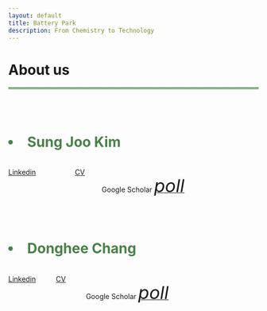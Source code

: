 ```yaml
---
layout: default
title: Battery Park
description: From Chemistry to Technology
---
```


<html>
  <head>
    <title>Google Icons</title>
    <meta name="viewport" content="width=device-width, initial-scale=1">
    <link href="https://fonts.googleapis.com/icon?family=Material+Icons" rel="stylesheet">
  </head>
  <body>
    <h1> About us <i class="arrow right"></i></h1>
    <hr style="background: linear-gradient(#4a8049, #d8f5d0); height: 5px; border: none;">
    <br>
    <br>
    <h1><Li style="color: #4a8049;"><b>Sung Joo Kim</b></Li></h1>
    <br>
    <div class="columns">
      <div class="column" style="width: 100px !important;">
        <a href="https://www.linkedin.com/in/sungjookim/">Linkedin</a>
      </div>
      <div class="column">
        <a href="https://donghee1025.github.io/Battery-Park/masthead/CV-SJK_092024.pdf" target="_blank">CV</a>
      </div>  
      <div class="column">
        <p> Google Scholar
          <a href="https://scholar.google.com/citations?user=a_DrrJ0AAAAJ">
            <i class="material-icons" style="font-size:36px">poll</i>  
          </a>
        </p>
      </div>
      <div class="column"></div>
      <div class="column"></div>
      <div class="column"></div>
      <div class="column"></div>
    </div>
    <br><br>
    <h1><Li style="color: #4a8049;"><b>Donghee Chang</b></Li></h1>
    <br>
    <div class="columns">
      <div class="column">
        <a href="https://www.linkedin.com/in/dongheechang/">Linkedin</a>
      </div>
      <div class="column"> 
        <a href="https://donghee1025.github.io/Battery-Park/masthead/CV_DongheeChang.pdf" target="_blank">CV</a>
      </div>
      <div class="column">
        <p> Google Scholar
          <a href="https://scholar.google.com/citations?hl=en&user=FygpjYEAAAAJ">
            <i class="material-icons" style="font-size:36px">poll</i>  
          </a>
        </p>
      </div>
      <div class="column"></div>
      <div class="column"></div>
      <div class="column"></div>
      <div class="column"></div>
    </div>
  </body>
</html>




